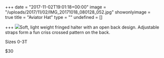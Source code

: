 +++
date = "2017-11-02T19:01:18+00:00"
image = "/uploads/2017/11/02/IMG_20171018_080128_052.jpg"
showonlyimage = true
title = "Aviator Hat"
type = ""
undefined = []

+++
![](/uploads/2017/11/02/IMG_20171018_080128_052.jpg)Soft, light weight fringed halter with an open back design. Adjustable straps form a fun criss crossed pattern on the back.

Sizes 0-3T

\$30